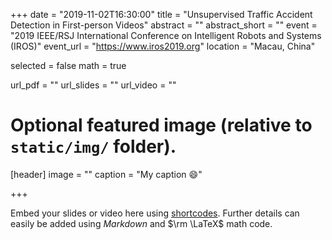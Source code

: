 +++
date = "2019-11-02T16:30:00"
title = "Unsupervised Traffic Accident Detection in First-person Videos"
abstract = ""
abstract_short = ""
event = "2019 IEEE/RSJ International Conference on Intelligent Robots and Systems (IROS)"
event_url = "https://www.iros2019.org"
location = "Macau, China"

selected = false
math = true

url_pdf = ""
url_slides = ""
url_video = ""

# Optional featured image (relative to `static/img/` folder).
[header]
image = ""
caption = "My caption :smile:"

+++

Embed your slides or video here using [shortcodes](https://gcushen.github.io/hugo-academic-demo/post/writing-markdown-latex/). Further details can easily be added using *Markdown* and $\rm \LaTeX$ math code. 
